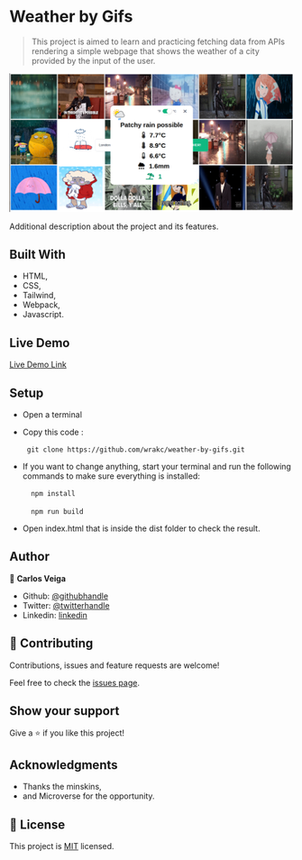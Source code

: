 # Weather by Gifs

> This project is aimed to learn and practicing fetching data from APIs rendering a simple webpage that shows the weather of a city provided by the input of the user.

![screenshot](src/assets/screenshot.png)

Additional description about the project and its features.

## Built With

- HTML,
- CSS,
- Tailwind,
- Webpack,
- Javascript.

## Live Demo

[Live Demo Link](https://wrakc.github.io/weather-by-gifs/)

## Setup

 - Open a terminal
 - Copy this code : 
 
        git clone https://github.com/wrakc/weather-by-gifs.git

- If you want to change anything, start your terminal and run the following commands to make sure everything is installed:
  
        npm install
       
        npm run build
  
- Open index.html that is inside the dist folder to check the result. 
  

  
## Author

👤 **Carlos Veiga**

- Github: [@githubhandle](https://github.com/wrakc)
- Twitter: [@twitterhandle](https://twitter.com/carlosveig)
- Linkedin: [linkedin](https://linkedin.com/chveiga)

## 🤝 Contributing

Contributions, issues and feature requests are welcome!

Feel free to check the [issues page](issues/).

## Show your support

Give a ⭐️ if you like this project!

## Acknowledgments

- Thanks the minskins,
- and Microverse for the opportunity.

## 📝 License

This project is [MIT](lic.url) licensed.
